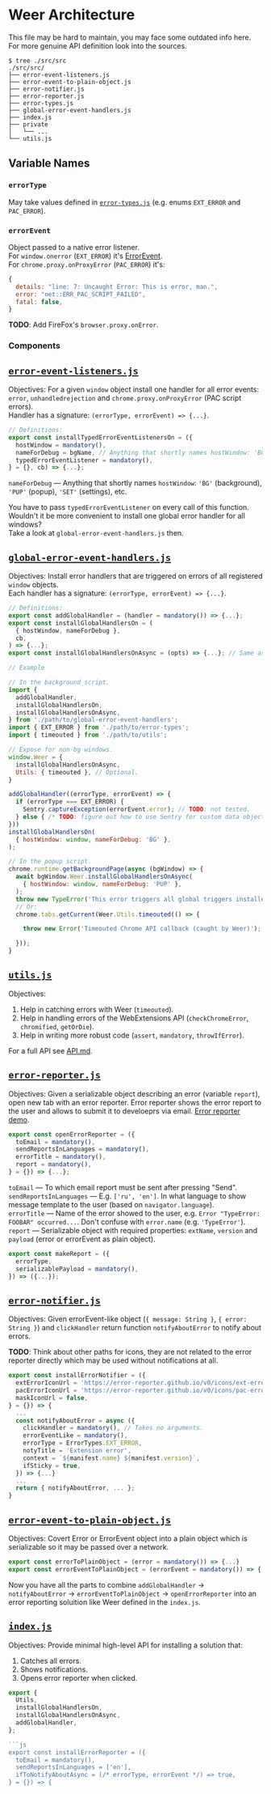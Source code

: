 # Weer Architecture

This file may be hard to maintain, you may face some outdated info here.  
For more genuine API definition look into the sources.

```console
$ tree ./src/src
./src/src/
├── error-event-listeners.js
├── error-event-to-plain-object.js
├── error-notifier.js
├── error-reporter.js
├── error-types.js
├── global-error-event-handlers.js
├── index.js
├── private
│   └── ...
└── utils.js
```

[error-types]: /src/src/error-types.js
[error-event-listeners]: /src/src/error-event-listeners.js
[global-error-event-handlers]: /src/src/global-error-event-handlers.js
[utils]: /src/src/utils.js
[error-reporter]: /src/src/error-reporter.js
[error-notifier]: /src/src/error-notifier.js
[error-event-to-plain-object]: /src/src/error-event-to-plain-object.js
[index]: /src/src/index.js

## Variable Names

### `errorType`

May take values defined in [`error-types.js`][error-types] (e.g. enums `EXT_ERROR` and `PAC_ERROR`).

### `errorEvent`

Object passed to a native error listener.  
For `window.onerror` (`EXT_ERROR`) it's [ErrorEvent](https://developer.mozilla.org/en-US/docs/Web/API/ErrorEvent).  
For `chrome.proxy.onProxyError` (`PAC_ERROR`) it's:
```js
{
  details: "line: 7: Uncaught Error: This is error, man.",
  error: "net::ERR_PAC_SCRIPT_FAILED",
  fatal: false,
} 
```
__TODO__: Add FireFox's `browser.proxy.onError`.

### Components

## [`error-event-listeners.js`][error-event-listeners]

Objectives: For a given `window` object install one handler for all error events:
`error`, `unhandledrejection` and `chrome.proxy.onProxyError` (PAC script errors).  
Handler has a signature: `(errorType, errorEvent) => {...}`.

```js
// Definitions:
export const installTypedErrorEventListenersOn = ({
  hostWindow = mandatory(),
  nameForDebug = bgName, // Anything that shortly names hostWindow: 'BG' (background), 'PUP' (popup), 'STNGS' (settings).
  typedErrorEventListener = mandatory(),
} = {}, cb) => {...};
```
`nameForDebug` — Anything that shortly names `hostWindow`: `'BG'` (background), `'PUP'` (popup), `'SET'` (settings), etc.

You have to pass `typedErrorEventListener` on every call of this function.  
Wouldn't it be more convenient to install one global error handler for all windows?  
Take a look at `global-error-event-handlers.js` then.

## [`global-error-event-handlers.js`][global-error-event-handlers]

Objectives: Install error handlers that are triggered on errors of all registered `window` objects.  
Each handler has a signature: `(errorType, errorEvent) => {...}`.

```js
// Definitions:
export const addGlobalHandler = (handler = mandatory()) => {...};
export const installGlobalHandlersOn = (
  { hostWindow, nameForDebug },
  cb,
) => {...};
export const installGlobalHandlersOnAsync = (opts) => {...}; // Same as above but w/o cb and returns Promise.

// Example

// In the background script.
import {
  addGlobalHandler,
  installGlobalHandlersOn,
  installGlobalHandlersOnAsync,
} from './path/to/global-error-event-handlers';
import { EXT_ERROR } from './path/to/error-types';
import { timeouted } from './path/to/utils';

// Expose for non-bg windows.
window.Weer = {
  installGlobalHandlersOnAsync,
  Utils: { timeouted }, // Optional.
}

addGlobalHandler((errorType, errorEvent) => {
  if (errorType === EXT_ERROR) {
    Sentry.captureException(errorEvent.error); // TODO: not tested.
  } else { /* TODO: figure out how to use Sentry for custom data objects. */ }
}))
installGlobalHandlersOn(
  { hostWindow: window, nameForDebug: 'BG' },
);

// In the popup script.
chrome.runtime.getBackgroundPage(async (bgWindow) => {
  await bgWindow.Weer.installGlobalHandlersOnAsync(
    { hostWindow: window, nameForDebug: 'PUP' },
  );
  throw new TypeError('This error triggers all global triggers installed.');
  // Or:  
  chrome.tabs.getCurrent(Weer.Utils.timeouted(() => {

    throw new Error('Timeouted Chrome API callback (caught by Weer)');

  }));
}
```

## [`utils.js`][utils]

Objectives:

1. Help in catching errors with Weer (`timeouted`).
2. Help in handling errors of the WebExtensions API (`checkChromeError`, `chromified`, `getOrDie`).
3. Help in writing more robust code (`assert`, `mandatory`, `throwIfError`).

For a full API see [API.md](./API.md).

## [`error-reporter.js`][error-reporter]

Objectives: Given a serializable object describing an error (variable `report`), open new tab with an error reporter. Error reporter shows the error report to the user and allows to submit it to develoeprs via email. [Error reporter demo](https://error-reporter.github.io/v0/error/view/?title=Err%20in%20BG&json=%7B%22payload%22%3A%7B%22message%22%3A%22Uncaught%20Error%3A%20Err%20in%20BG%22%2C%22filename%22%3A%22chrome-extension%3A%2F%2Fnjhjpcpfmgloiakfbipnjghcanjllmec%2Findex.js%22%2C%22lineno%22%3A10%2C%22colno%22%3A3%2C%22type%22%3A%22error%22%2C%22error%22%3A%7B%22name%22%3A%22Error%22%2C%22message%22%3A%22Err%20in%20BG%22%2C%22stack%22%3A%22Error%3A%20Err%20in%20BG%5Cn%20%20%20%20at%20foo%20%28chrome-extension%3A%2F%2Fnjhjpcpfmgloiakfbipnjghcanjllmec%2Findex.js%3A10%3A9%29%5Cn%20%20%20%20at%20chrome-extension%3A%2F%2Fnjhjpcpfmgloiakfbipnjghcanjllmec%2Findex.js%3A14%3A1%22%7D%7D%2C%22errorType%22%3A%22ext-error%22%2C%22extName%22%3A%22Weer%20Test%22%2C%22version%22%3A%220.0.0.1%22%2C%22userAgent%22%3A%22Mozilla%2F5.0%20%28X11%3B%20Linux%20x86_64%29%20AppleWebKit%2F537.36%20%28KHTML%2C%20like%20Gecko%29%20Chrome%2F60.0.3112.90%20Safari%2F537.36%22%2C%22platform%22%3A%22Linux%20x86_64%22%7D#toEmail=DONT_REPORT_PLEASE).

```js
export const openErrorReporter = ({
  toEmail = mandatory(),
  sendReportsInLanguages = mandatory(),
  errorTitle = mandatory(),
  report = mandatory(),
} = {}) => {...};
```
`toEmail` — To which email report must be sent after pressing "Send".  
`sendReportsInLanguages` — E.g. `['ru', 'en']`. In what language to show message template to the user (based on `navigator.language`).  
`errorTitle` — Name of the error showed to the user, e.g. `Error "TypeError: FOOBAR" occurred...`. Don't confuse with `error.name` (e.g. `'TypeError'`).  
`report` — Serializable object with required properties: `extName`, `version` and `payload` (error or errorEvent as plain object).

```js
export const makeReport = ({
  errorType,
  serializablePayload = mandatory(),
}) => ({...});
```

## [`error-notifier.js`][error-notifier]

Objectives: Given errorEvent-like object (`{ message: String }`, `{ error: String }`) and `clickHandler` return function `notifyAboutError` to notify about errors.

__TODO__: Think about other paths for icons, they are not related to the error reporter directly which may be used without notifications at all.

```js
export const installErrorNotifier = ({
  extErrorIconUrl = 'https://error-reporter.github.io/v0/icons/ext-error-128.png',
  pacErrorIconUrl = 'https://error-reporter.github.io/v0/icons/pac-error-128.png',
  maskIconUrl = false,
} = {}) => {
  ...
  const notifyAboutError = async ({
    clickHandler = mandatory(), // Takes no arguments.
    errorEventLike = mandatory(),
    errorType = ErrorTypes.EXT_ERROR,
    notyTitle = 'Extension error',
    context = `${manifest.name} ${manifest.version}`,
    ifSticky = true,
  }) => {...}
  ...
  return { notifyAboutError, ... };
}
```

## [`error-event-to-plain-object.js`][error-event-to-plain-object]

Objectives: Covert Error or ErrorEvent object into a plain object which is serializable so it may be passed over a network.

```js
export const errorToPlainObject = (error = mandatory()) => {...}
export const errorEventToPlainObject = (errorEvent = mandatory()) => {...}
```

Now you have all the parts to combine `addGlobalHandler` → `notifyAboutError` → `errorEventToPlainObject` → `openErrorReporter` into an error reporting soluition like Weer defined in the `index.js`.

## [`index.js`][index]

Objectives: Provide minimal high-level API for installing a solution that:

1. Catches all errors.
2. Shows notifications.
3. Opens error reporter when clicked.

```js
export {
  Utils,
  installGlobalHandlersOn,
  installGlobalHandlersOnAsync,
  addGlobalHandler,
};

```js
export const installErrorReporter = ({
  toEmail = mandatory(),
  sendReportsInLanguages = ['en'],
  ifToNotifyAboutAsync = (/* errorType, errorEvent */) => true,
} = {}) => {
```
